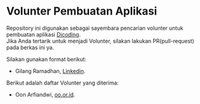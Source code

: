 # Volunter Pembuatan Aplikasi
Repository ini digunakan sebagai sayembara pencarian volunter untuk pembuatan aplikasi [Dicoding](www.dicoding.com).<br>
Jika Anda tertarik untuk menjadi Volunter, silakan lakukan PR(pull-request) pada berkas ini ya.<br>

Silakan gunakan format berikut:<br>
* Gilang Ramadhan, [Linkedin](https://www.linkedin.com/in/gilang-adhan/).

Berikut adalah daftar Volunter yang diterima:
* Oon Arfiandwi, [oo.or.id](https://oo.or.id).
